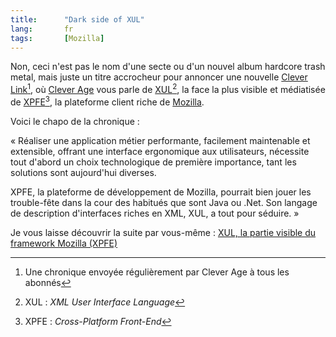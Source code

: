 ```yaml
---
title:      "Dark side of XUL"
lang:       fr
tags:       [Mozilla]
---
```


Non, ceci n'est pas le nom d'une secte ou d'un nouvel album hardcore trash metal, mais juste un titre accrocheur pour annoncer une nouvelle [Clever Link](http://www.clever-age.com/veille/clever-link/15.html)[^c1], où [Clever Age](http://www.clever-age.com/) vous parle de [XUL](http://www.mozilla.org/projects/xul/)[^c2], la face la plus visible et médiatisée de [XPFE](http://www.mozilla.org/xpfe/)[^c3], la plateforme client riche de [Mozilla](http://www.mozilla.org/).

[^c1]: Une chronique envoyée régulièrement par Clever Age à tous les abonnés

[^c2]: XUL : *XML User Interface Language*

[^c3]: XPFE : *Cross-Platform Front-End*

Voici le chapo de la chronique :

« Réaliser une application métier performante, facilement maintenable et extensible, offrant une interface ergonomique aux utilisateurs, nécessite tout d'abord un choix technologique de première importance, tant les solutions sont aujourd'hui diverses.

XPFE, la plateforme de développement de Mozilla, pourrait bien jouer les trouble-fête dans la cour des habitués que sont Java ou .Net. Son langage de description d'interfaces riches en XML, XUL, a tout pour séduire. »

Je vous laisse découvrir la suite par vous-même : [XUL, la partie visible du framework Mozilla (XPFE)](http://www.clever-age.com/veille/clever-link/xul-partie-visible-du-framework-mozilla-xpfe_323.html)
